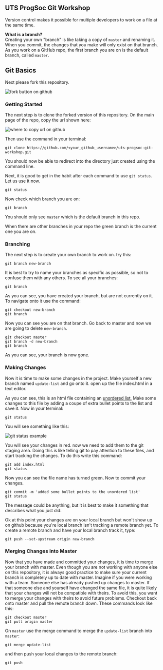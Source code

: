 ## UTS ProgSoc Git Workshop
Version control makes it possible for multiple developers to work on a file at the same time.

**What is a branch?**  
Creating your own "branch" is like taking a copy of `master` and renaming it. When you commit, the changes that you make will only exist on that branch. As you work on a GitHub repo, the first branch you are on is the default branch, called `master`. 

## Git Basics

Next please fork this repository.

![fork button on github](./img/fork.png)

### Getting Started
The next step is to clone the forked version of this repository. On the main page of the repo, copy the url shown here:

![where to copy url on github](./img/git-clone.png)

Then use the command in your terminal:

```shell
git clone https://github.com/<your_github_username>/uts-progsoc-git-workshop.git
```

You should now be able to redirect into the directory just created using the command line.

Next, it is good to get in the habit after each command to use `git status`. Let us use it now.

```
git status
```

Now check which branch you are on:

```
git branch
```

You should only see `master` which is the default branch in this repo.

When there are other branches in your repo the green branch is the current one you are on.

### Branching
The next step is to create your own branch to work on. try this:

```
git branch new-branch
```

It is best to try to name your branches as specific as possible, so not to confuse them with any others. To see all your branches:

```
git branch
```

As you can see, you have created your branch, but are not currently on it. To navigate onto it use the command:

```
git checkout new-branch
git branch
```

Now you can see you are on that branch. Go back to master and now we are going to delete `new-branch`.

```
git checkout master
git branch -d new-branch
git branch
```

As you can see, your branch is now gone.

### Making Changes
Now it is time to make some changes in the project. Make yourself a new branch named `update-list` and go onto it. open up the file index.html in a text editor.

As you can see, this is an html file containing an [unordered list.](https://www.w3schools.com/tags/tag_ul.asp) Make some changes to this file by adding a coupe of extra bullet points to the list and save it. Now in your terminal:

```
git status
```

You will see something like this:

![git status example](./img/git-status.png)

You will see your changes in red. now we need to add them to the git staging area. Doing this is like telling git to pay attention to these files, and start tracking the changes. To do this write this command:

```
git add index.html
git status
```

Now you can see the file name has turned green. Now to commit your changes.

```
git commit -m 'added some bullet points to the unordered list'
git status
```

The message could be anything, but it is best to make it something that describes what you just did.

Ok at this point your changes are on your local branch but won't show up on github because you're local branch isn't tracking a remote
branch yet. To create a remote branch and have your local branch track it, type:

```
git push --set-upstream origin new-branch
```

### Merging Changes into Master
Now that you have made and committed your changes, it is time to merge your branch with master. Even though you are not working with anyone else on this repository, it is always good practice to make sure your current branch is completely up to date with master. Imagine if you were working with a team. Someone else has already pushed up changes to master. If that someone else and yourself have changed the same file, it is quite likely that your changes will not be compatible with theirs. To avoid this, you want to merge your changes with theirs to avoid future problems. Checkout back onto master and pull the remote branch down. These commands look like this:

```
git checkout master
git pull origin master
```

On `master` use the merge command to merge the `update-list` branch into `master`:

```
git merge update-list
```

and then push your local changes to the remote branch:

```
git push
```

